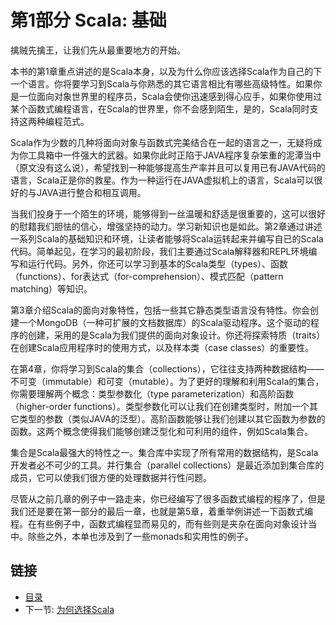 # 第1部分 Scala: 基础

擒贼先擒王，让我们先从最重要地方的开始。  

本书的第1章重点讲述的是Scala本身，以及为什么你应该选择Scala作为自己的下一个语言。你将要学习到Scala与你熟悉的其它语言相比有哪些高级特性。如果你是一位面向对象世界里的程序员，Scala会使你迅速感到得心应手，如果你使用过某个函数式编程语言，在Scala的世界里，你不会感到陌生，是的，Scala同时支持这两种编程范式。

Scala作为少数的几种将面向对象与函数式完美结合在一起的语言之一，无疑将成为你工具箱中一件强大的武器。如果你此时正陷于JAVA程序复杂笨重的泥潭当中（原文没有这么说），希望找到一种能够提高生产率并且可以复用已有JAVA代码的语言，Scala正是你的救星。作为一种运行在JAVA虚拟机上的语言，Scala可以很好的与JAVA进行整合和相互调用。

当我们投身于一个陌生的环境，能够得到一丝温暖和舒适是很重要的，这可以很好的慰籍我们胆怯的信心，增强坚持的动力。学习新知识也是如此。第2章通过讲述一系列Scala的基础知识和环境，让读者能够将Scala运转起来并编写自已的Scala代码。简单起见，在学习的最初阶段，我们主要通过Scala解释器和REPL环境编写和运行代码。另外，你还可以学习到基本的Scala类型（types）、函数（functions）、for表达式（for-comprehension）、模式匹配（pattern matching）等知识。

第3章介绍Scala的面向对象特性，包括一些其它静态类型语言没有特性。你会创建一个MongoDB（一种可扩展的文档数据库）的Scala驱动程序。这个驱动的程序的创建，采用的是Scala为我们提供的面向对象设计。你还将探索特质（traits）在创建Scala应用程序时的使用方式，以及样本类（case classes）的重要性。

在第4章，你将学习到Scala的集合（collections），它往往支持两种数据结构——不可变（immutable）和可变（mutable）。为了更好的理解和利用Scala的集合，你需要理解两个概念：类型参数化（type parameterization）和高阶函数（higher-order functions）。类型参数化可以让我们在创建类型时，附加一个其它类型的参数（类似JAVA的泛型）。高阶函数能够让我们创建以其它函数为参数的函数。这两个概念使得我们能够创建泛型化和可利用的组件，例如Scala集合。

集合是Scala最强大的特性之一。集合库中实现了所有常用的数据结构，是Scala开发者必不可少的工具。并行集合（parallel collections）是最近添加到集合库的成员，它可以使我们很方便的处理数据并行性问题。

尽管从之前几章的例子中一路走来，你已经编写了很多函数式编程的程序了，但是我们还是要在第一部分的最后一章，也就是第5章，着重举例讲述一下函数式编程。在有些例子中，函数式编程显而易见的，而有些则是夹杂在面向对象设计当中。除些之外，本单也涉及到了一些monads和实用性的例子。


## 链接
- [目录](../README.md)
- 下一节: [为何选择Scala](1.01.md)
